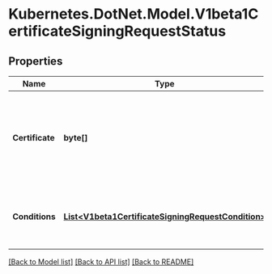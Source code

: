 # Kubernetes.DotNet.Model.V1beta1CertificateSigningRequestStatus
## Properties

Name | Type | Description | Notes
------------ | ------------- | ------------- | -------------
**Certificate** | **byte[]** | If request was approved, the controller will place the issued certificate here. | [optional] 
**Conditions** | [**List&lt;V1beta1CertificateSigningRequestCondition&gt;**](V1beta1CertificateSigningRequestCondition.md) | Conditions applied to the request, such as approval or denial. | [optional] 

[[Back to Model list]](../README.md#documentation-for-models) [[Back to API list]](../README.md#documentation-for-api-endpoints) [[Back to README]](../README.md)

